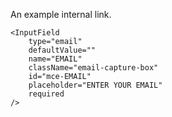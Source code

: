 An example internal link.

```
<InputField
    type="email"
    defaultValue=""
    name="EMAIL"
    className="email-capture-box"
    id="mce-EMAIL"
    placeholder="ENTER YOUR EMAIL"
    required
/>
```